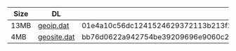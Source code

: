 |    Size   |     DL  | sha512sum |
|  ---  |  ---  |  ---  |
| 13MB | [geoip.dat](https://cdn.jsdelivr.net/gh/googleians/Rules@main/geoip.dat) | 01e4a10c56dc1241524629372113b213f2c628fea723010487368f78986b8b50aa9fde418ae237b027f28d8ee883652dd0ae97c9e3e8ca4e0c9649508a7540ce |
| 4MB | [geosite.dat](https://cdn.jsdelivr.net/gh/googleians/Rules@main/geosite.dat) | bb76d0622a942754be39209696e9060c25f914fc88fbaf3f5d83d7bc0613e147a584d30d4ea272abd88010a7deb479881797116e20a17dac3089e332bfa59376 |
